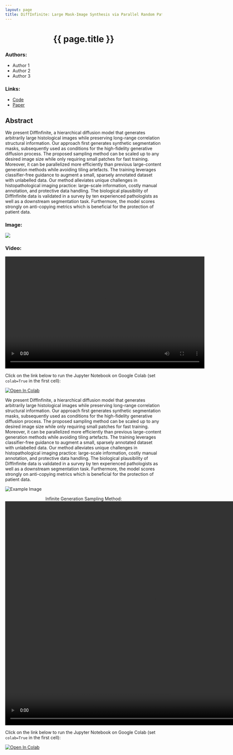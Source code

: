 ```yaml
---
layout: page
title: DiffInfinite: Large Mask-Image Synthesis via Parallel Random Patch Diffusion in Histopathology
---
```


<!-- Center-align the title -->
<center>
  <h1>{{ page.title }}</h1>
</center>

<!-- Center-align the authors in a paper format -->
<div class="paper">
  <h3>Authors:</h3>
  <ul>
    <li>Author 1</li>
    <li>Author 2</li>
    <li>Author 3</li>
  </ul>
</div>

<!-- Create boxes with links to the code and paper -->
<div class="paper">
  <h3>Links:</h3>
  <ul>
    <li><a href="https://github.com/your-username/your-repo">Code</a></li>
    <li><a href="https://arxiv.org/your-paper-link">Paper</a></li>
  </ul>
</div>


<!-- Add the abstract -->
<h2>Abstract</h2>
<p>We present DiffInfinite, a hierarchical diffusion model that generates arbitrarily large histological images while preserving long-range correlation structural information. Our approach first generates synthetic segmentation masks, subsequently used as conditions for the high-fidelity generative diffusion process. The proposed sampling method can be scaled up to any desired image size while only requiring small patches for fast training. Moreover, it can be parallelized more efficiently than previous large-content generation methods while avoiding tiling artefacts. The training leverages classifier-free guidance to augment a small, sparsely annotated dataset with unlabelled data. Our method alleviates unique challenges in histopathological imaging practice: large-scale information, costly manual annotation, and protective data handling. The biological plausibility of DiffInfinite data is validated in a survey by ten experienced pathologists as well as a downstream segmentation task. Furthermore, the model scores strongly on anti-copying metrics which is beneficial for the protection of patient data.</p>

<!-- Display an image -->
<div class="paper">
  <h3>Image:</h3>
  <img src="images/examples/synth_examples.png">
</div>

<!-- Embed a video (replace 'your-video.mp4' with your video file) -->
<div class="paper">
  <h3>Video:</h3>
  <video width="640" height="360" controls>
    <source src="images/video.m4v" type="video/m4v">
    Your browser does not support the video tag.
  </video>
</div>

Click on the link below to run the Jupyter Notebook on Google Colab (set ```colab=True``` in the first cell):

<a target="_blank" href="https://colab.research.google.com/github/diffinfinite/diffinfinite/blob/master/main.ipynb">
  <img src="https://colab.research.google.com/assets/colab-badge.svg" alt="Open In Colab"/>
</a>


We present DiffInfinite, a hierarchical diffusion model that generates arbitrarily large histological images while preserving long-range correlation structural information. Our approach first generates synthetic segmentation masks, subsequently used as conditions for the high-fidelity generative diffusion process. The proposed sampling method can be scaled up to any desired image size while only requiring small patches for fast training. Moreover, it can be parallelized more efficiently than previous large-content generation methods while avoiding tiling artefacts. The training leverages classifier-free guidance to augment a small, sparsely annotated dataset with unlabelled data. Our method alleviates unique challenges in histopathological imaging practice: large-scale information, costly manual annotation, and protective data handling. The biological plausibility of DiffInfinite data is validated in a survey by ten experienced pathologists as well as a downstream segmentation task. Furthermore, the model scores strongly on anti-copying metrics which is beneficial for the protection of patient data.

![Example Image](images/examples/synth_examples.png)

<div style="text-align: center;">Infinite Generation Sampling Method:</div>

<div style="text-align: center;">
    <video width="960" height="720" controls>
        <source src="video.mp4" type="video/mp4">
        Your browser does not support the video tag.
    </video>
</div>
<!-- ![Video](images/video.m4v) -->

Click on the link below to run the Jupyter Notebook on Google Colab (set ```colab=True``` in the first cell):

<a target="_blank" href="https://colab.research.google.com/github/diffinfinite/diffinfinite/blob/master/main.ipynb">
  <img src="https://colab.research.google.com/assets/colab-badge.svg" alt="Open In Colab"/>
</a>
